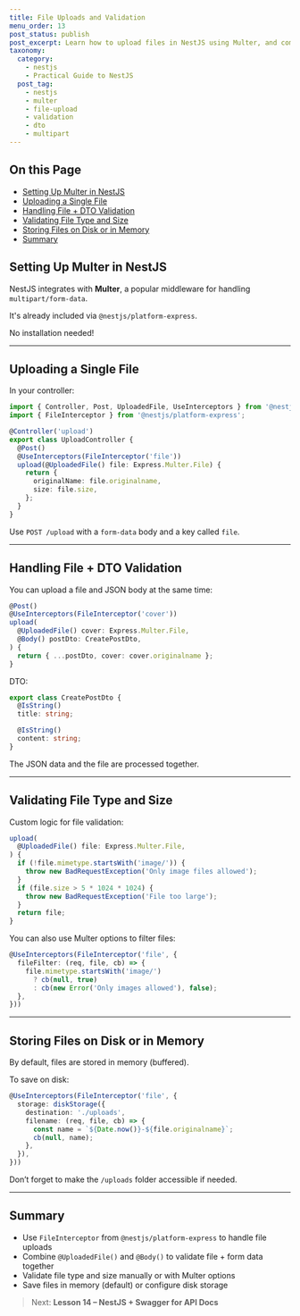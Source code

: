 ```yaml
---
title: File Uploads and Validation
menu_order: 13
post_status: publish
post_excerpt: Learn how to upload files in NestJS using Multer, and combine file handling with DTO validation for secure and structured input.
taxonomy:
  category:
    - nestjs
    - Practical Guide to NestJS
  post_tag:
    - nestjs
    - multer
    - file-upload
    - validation
    - dto
    - multipart
---
```


<div class="toc" markdown="1">

## On this Page

- [Setting Up Multer in NestJS](#setting-up-multer-in-nestjs)
- [Uploading a Single File](#uploading-a-single-file)
- [Handling File + DTO Validation](#handling-file--dto-validation)
- [Validating File Type and Size](#validating-file-type-and-size)
- [Storing Files on Disk or in Memory](#storing-files-on-disk-or-in-memory)
- [Summary](#summary)

</div>

<div class="guru-main" markdown="1">

## Setting Up Multer in NestJS

NestJS integrates with **Multer**, a popular middleware for handling `multipart/form-data`.

It's already included via `@nestjs/platform-express`.

No installation needed!

---

## Uploading a Single File

In your controller:

```ts
import { Controller, Post, UploadedFile, UseInterceptors } from '@nestjs/common';
import { FileInterceptor } from '@nestjs/platform-express';

@Controller('upload')
export class UploadController {
  @Post()
  @UseInterceptors(FileInterceptor('file'))
  upload(@UploadedFile() file: Express.Multer.File) {
    return {
      originalName: file.originalname,
      size: file.size,
    };
  }
}
```

Use `POST /upload` with a `form-data` body and a key called `file`.

---

## Handling File + DTO Validation

You can upload a file and JSON body at the same time:

```ts
@Post()
@UseInterceptors(FileInterceptor('cover'))
upload(
  @UploadedFile() cover: Express.Multer.File,
  @Body() postDto: CreatePostDto,
) {
  return { ...postDto, cover: cover.originalname };
}
```

DTO:

```ts
export class CreatePostDto {
  @IsString()
  title: string;

  @IsString()
  content: string;
}
```

The JSON data and the file are processed together.

---

## Validating File Type and Size

Custom logic for file validation:

```ts
upload(
  @UploadedFile() file: Express.Multer.File,
) {
  if (!file.mimetype.startsWith('image/')) {
    throw new BadRequestException('Only image files allowed');
  }
  if (file.size > 5 * 1024 * 1024) {
    throw new BadRequestException('File too large');
  }
  return file;
}
```

You can also use Multer options to filter files:

```ts
@UseInterceptors(FileInterceptor('file', {
  fileFilter: (req, file, cb) => {
    file.mimetype.startsWith('image/')
      ? cb(null, true)
      : cb(new Error('Only images allowed'), false);
  },
}))
```

---

## Storing Files on Disk or in Memory

By default, files are stored in memory (buffered).

To save on disk:

```ts
@UseInterceptors(FileInterceptor('file', {
  storage: diskStorage({
    destination: './uploads',
    filename: (req, file, cb) => {
      const name = `${Date.now()}-${file.originalname}`;
      cb(null, name);
    },
  }),
}))
```

Don’t forget to make the `/uploads` folder accessible if needed.

---

## Summary

- Use `FileInterceptor` from `@nestjs/platform-express` to handle file uploads
- Combine `@UploadedFile()` and `@Body()` to validate file + form data together
- Validate file type and size manually or with Multer options
- Save files in memory (default) or configure disk storage

> Next: **Lesson 14 – NestJS + Swagger for API Docs**

</div>
